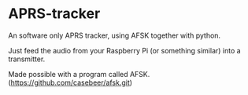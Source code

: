 # APRS-tracker
An software only APRS tracker, using AFSK together with python.

Just feed the audio from your Raspberry Pi (or something similar) into a transmitter. 

Made possible with a program called AFSK. (https://github.com/casebeer/afsk.git)
